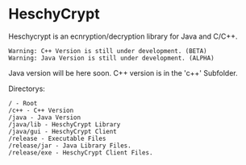 # HeschyCrypt
Heschycrypt is an ecnryption/decryption library for Java and C/C++.

```
Warning: C++ Version is still under development. (BETA)
Warning: Java Version is still under development. (ALPHA)
```

Java version will be here soon.
C++ version is in the 'c++' Subfolder.

Directorys:
```
/ - Root
/c++ - C++ Version
/java - Java Version
/java/lib - HeschyCrypt Library
/java/gui - HeschyCrypt Client
/release - Executable Files
/release/jar - Java Library Files.
/release/exe - HeschyCrypt Client Files.
```
